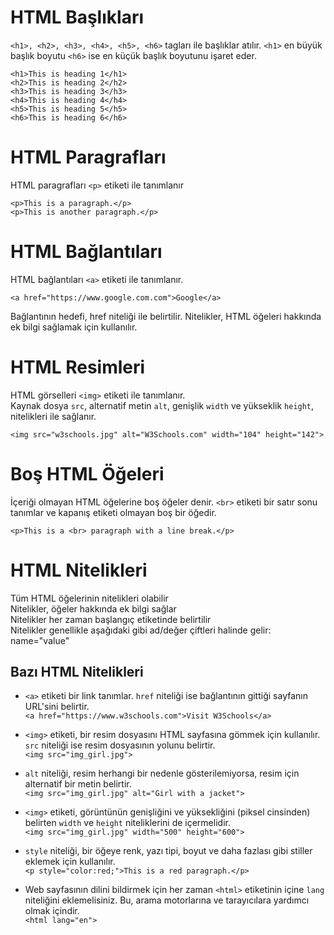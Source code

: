 # HTML Başlıkları
`<h1>, <h2>, <h3>, <h4>, <h5>, <h6>` tagları ile başlıklar atılır. `<h1>` en büyük başlık boyutu `<h6>` ise en küçük başlık boyutunu işaret eder.

`<h1>This is heading 1</h1>`  
`<h2>This is heading 2</h2>`  
`<h3>This is heading 3</h3>`  
`<h4>This is heading 4</h4>`  
`<h5>This is heading 5</h5>`  
`<h6>This is heading 6</h6>`  

# HTML Paragrafları
HTML paragrafları `<p>` etiketi ile tanımlanır  

`<p>This is a paragraph.</p>`  
`<p>This is another paragraph.</p>`  

# HTML Bağlantıları
HTML bağlantıları `<a>` etiketi ile tanımlanır.  

`<a href="https://www.google.com.com">Google</a>`  

Bağlantının hedefi, href niteliği ile belirtilir. Nitelikler, HTML öğeleri hakkında ek bilgi sağlamak için kullanılır.  

# HTML Resimleri
HTML görselleri `<img>` etiketi ile tanımlanır.  
Kaynak dosya `src`, alternatif metin `alt`, genişlik `width` ve yükseklik `height`, nitelikleri ile sağlanır.  

`<img src="w3schools.jpg" alt="W3Schools.com" width="104" height="142">`  

# Boş HTML Öğeleri
İçeriği olmayan HTML öğelerine boş öğeler denir. `<br>` etiketi bir satır sonu tanımlar ve kapanış etiketi olmayan boş bir öğedir.  

`<p>This is a <br> paragraph with a line break.</p>`  

# HTML Nitelikleri
Tüm HTML öğelerinin nitelikleri olabilir  
Nitelikler, öğeler hakkında ek bilgi sağlar  
Nitelikler her zaman başlangıç ​​etiketinde belirtilir  
Nitelikler genellikle aşağıdaki gibi ad/değer çiftleri halinde gelir: name="value"    

## Bazı HTML Nitelikleri
* `<a>` etiketi bir link tanımlar. `href` niteliği ise bağlantının gittiği sayfanın URL'sini belirtir.  
`<a href="https://www.w3schools.com">Visit W3Schools</a>`  

* `<img>` etiketi, bir resim dosyasını HTML sayfasına gömmek için kullanılır. `src` niteliği ise resim dosyasının yolunu belirtir.  
`<img src="img_girl.jpg">`  

* `alt` niteliği, resim herhangi bir nedenle gösterilemiyorsa, resim için alternatif bir metin belirtir.  
`<img src="img_girl.jpg" alt="Girl with a jacket">`  

* `<img>` etiketi, görüntünün genişliğini ve yüksekliğini (piksel cinsinden) belirten `width` ve `height` niteliklerini de içermelidir.  
`<img src="img_girl.jpg" width="500" height="600">`  

* `style` niteliği, bir öğeye renk, yazı tipi, boyut ve daha fazlası gibi stiller eklemek için kullanılır.  
`<p style="color:red;">This is a red paragraph.</p>`

* Web sayfasının dilini bildirmek için her zaman `<html>` etiketinin içine `lang` niteliğini eklemelisiniz. Bu, arama motorlarına ve tarayıcılara yardımcı olmak içindir.  
`<html lang="en">`

